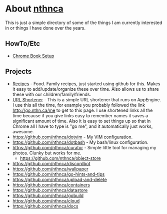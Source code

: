 # About [nthnca](https://twitter.com/nthnca)

This is just a simple directory of some of the things I am currently interested in or things I have done over the years.

## HowTo/Etc

- [Chrome Book Setup](ChromeBook.md)

## Projects

- [Recipes](https://github.com/nthnca/recipes) - Food. Family recipes, just started using github for this. Makes it easy to add/update/organize these over time. Also allows us to share these with our children/family/friends.
- [URL Shortener](https://github.com/nthnca/customurls) - This is a simple URL shortener that runs on AppEngine. I use this all the time, for example you probably followed the link http://go.nthn.ca/me to get to this page. I use shortened links all the time because if you give links easy to remember names it saves a significant amount of time. Also it is easy to set things up so that in Chrome all I have to type is "go me", and it automatically just works, awesome.
- https://github.com/nthnca/dotvim - My VIM configuration.
- https://github.com/nthnca/dotbash - My bash/linux configuration.
- https://github.com/nthnca/curator - Simple little tool for managing my photos. Clunky but works for me.
  - https://github.com/nthnca/object-store
- https://github.com/nthnca/discordbot
- https://github.com/nthnca/wallpaper
- https://github.com/nthnca/go-hints-and-tips
- https://github.com/nthnca/upload-and-delete
- https://github.com/nthnca/containers
- https://github.com/nthnca/datastore
- https://github.com/nthnca/gobuild
- https://github.com/nthnca/cloud
- https://github.com/nthnca/docs
